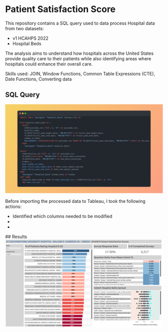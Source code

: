 # Patient Satisfaction Score

This repository contains a SQL query used to data process Hospital data from two datasets:
  <ul>
    <li>v1 HCAHPS 2022</li>
    <li>Hospital Beds</li>
  </ul>

The analysis aims to understand how hospitals across the United States provide quality care to their patients while also identifying areas where hospitals could enhance their overall care.

Skills used: JOIN, Window Functions, Common Table Expressions (CTE), Date Functions, Converting data

## SQL Query
<img src = "Snap.png">

Before importing the processed data to Tableau, I took the following actions:
<ul>
  <li>Identified which columns needed to be modified</li>
  <li></li>
  <li></li>
</ul>
## Results
<img src = "Patient Satisfaction Score.png">
